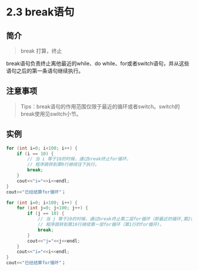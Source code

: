 # 2.3 break语句

## 简介
> break 打算，终止

break语句负责终止离他最近的while、do while、for或者switch语句，并从这些语句之后的第一条语句继续执行。

## 注意事项

> Tips：break语句的作用范围仅限于最近的循环或者switch。switch的break使用见switch小节。


## 实例

```c++ {.line-numbers highlight=[1,9]}
for (int i=0; i<100; i++) {
    if (i == 10) { 
        // 当 i 等于10的时候，通过break终止for循环，
        // 程序跳转到第9行继续往下执行。
        break;
    }
    cout<<"i="<<i<<endl;
}
cout<<"已经结算for循环"；
```

```c++ {.line-numbers highlight=[1,2,6,10]}
for (int i=0; i<100; i++) {
    for (int j=0; j<100; j++) {
        if (j == 10) { 
            // 当 j 等于10的时候，通过break终止第二层for循环（即最近的循环,第2行），
            // 程序跳转到第10行继续第一层for循环（第1行的for循环)。
            break;
        }
        cout<<"j="<<j<<endl;
    }
    cout<<"i="<<i<<endl;
}
cout<<"已经结算for循环"；
```